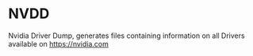 # NVDD
Nvidia Driver Dump, generates files containing information on all Drivers available on https://nvidia.com
